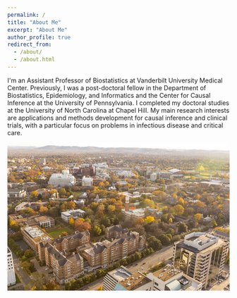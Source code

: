 ```yaml
---
permalink: /
title: "About Me"
excerpt: "About Me"
author_profile: true
redirect_from: 
  - /about/
  - /about.html
---
```


I'm an Assistant Professor of Biostatistics at Vanderbilt University Medical Center. Previously, I was a post-doctoral fellow in the Department of Biostatistics, Epidemiology, and Informatics and the Center for Causal Inference at the University of Pennsylvania. I completed my doctoral studies at the University of North Carolina at Chapel Hill. My main research interests are applications and methods development for causal inference and clinical trials, with a particular focus on problems in infectious disease and critical care.

![](../images/vandycampus.jpg)
